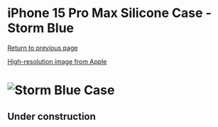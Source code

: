 # iPhone 15 Pro Max Silicone Case - Storm Blue

[Return to previous page](/iphone_15)

[High-resolution image from Apple](https://store.storeimages.cdn-apple.com/8756/as-images.apple.com/is//MT1P3?wid=4500&hei=4500&fmt=png)

# ![Storm Blue Case](/everyphone/MT1P3.png)

## Under construction
